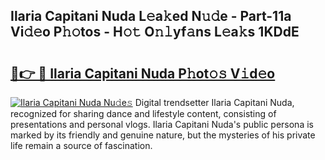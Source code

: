 ## Ilaria Capitani Nuda L𝚎a𝚔ed N𝚞𝚍e - Part-11a Vi𝚍𝚎o P𝚑𝚘tos - H𝚘𝚝 O𝚗𝚕yf𝚊ns L𝚎a𝚔s 1KDdE

# <h2><a href="http://kf9xc8.oniu.top/?m=Ilaria+Capitani+Nuda">🔗👉 🔴 Ilaria Capitani Nuda P𝚑ot𝚘𝚜 V𝚒d𝚎o</a></h2>

[![Ilaria Capitani Nuda Nu𝚍e𝚜](https://i.imgur.com/0qMVB7G.gif)](http://kf9xc8.oniu.top/?m=Ilaria+Capitani+Nuda)
Digital trendsetter Ilaria Capitani Nuda, recognized for sharing dance and lifestyle content, consisting of presentations and personal vlogs. Ilaria Capitani Nuda's public persona is marked by its friendly and genuine nature, but the mysteries of his private life remain a source of fascination.  
